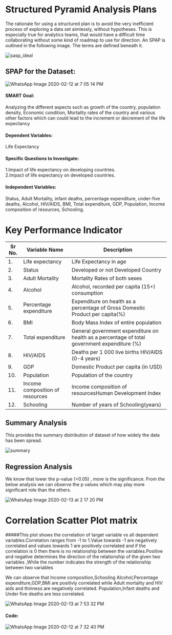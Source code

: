 # Structured Pyramid Analysis Plans
 The rationale for using a structured plan is to avoid the very inefficient process of exploring a data set aimlessly, without hypotheses. This is especially true for analytics teams, that would have a difficult time collaborating without some kind of roadmap to use for direction.
 An SPAP is outlined in the following image. The terms are defined beneath it.
 
 
 ![sasp_ideal](https://user-images.githubusercontent.com/60514533/74491635-35a29900-4e9a-11ea-9df6-32c54d0a7e5a.PNG)

## SPAP for the Dataset:

![WhatsApp Image 2020-02-12 at 7 05 14 PM](https://user-images.githubusercontent.com/60514533/74389003-e6d9fe00-4dca-11ea-8b01-12a2c237abcb.jpeg)

#### SMART Goal:
Analyzing the different aspects such as growth of the country, population density, Economic condition, Mortality rates of the country and various other factors which can could lead to the increment or decrement of the life expectancy 
#### Dependent Variables:
Life Expectancy
#### Specific Questions to Investigate:
1.Impact of life expectancy on developing countries.                                                                                       
2.Impact of life expectancy on developed countries.
#### Independent Variables:
Status, Adult Mortality, infant deaths, percentage expenditure, under-five deaths, Alcohol, HIV/AIDS, BMI, Total expenditure, GDP, Population, Income composition of resources, Schooling.

# Key Performance Indicator


|Sr No. |Variable Name            |Description                                                                                  |
|-------|-------------------------|---------------------------------------------------------------------------------------------|
|1.	    |Life expectancy          |Life Expectancy in age                                                                       |
|2.	    |Status                   |Developed or not Developed Country                                                           |
|3.	    |Adult Mortality          |Mortality Rates of both sexes                                                                |
|4.	    |Alcohol                  |Alcohol, recorded per capita (15+) consumption                                               |
|5.	    |Percentage expenditure   |Expenditure on health as a percentage of Gross Domestic Product per capita(%)                |
|6.     |BMI                      |Body Mass Index of entire population                                                         |
|7.     |Total expenditure        |General government expenditure on health as a percentage of total government expenditure (%) |
|8.    |HIV/AIDS                 |Deaths per 1 000 live births HIV/AIDS (0-4 years)                                            |
|9.    |GDP                      |Domestic Product per capita (in USD)                                                         |
|10.    |Population               |Population of the country                                                                    |
|11.    |Income composition of resources      |Income composition of resourcesHuman Development Index                                       |
|12.    |Schooling                |Number of years of Schooling(years)                                                          |
 
## Summary Analysis
This provides the summary distribution of dataset of how widely the data has been spread.

![summary](https://user-images.githubusercontent.com/60514533/74390812-5999a800-4dd0-11ea-8bac-2545ac6d2dca.PNG)

## Regression Analysis

We know that lower the p-value (<0.05) , more is the significance. From the below analysis we can observe the p values which may play more significant role than the others.

![WhatsApp Image 2020-02-13 at 2 17 20 PM](https://user-images.githubusercontent.com/60514533/74492121-c29a2200-4e9b-11ea-8037-8cde16504fa7.jpeg)


# Correlation Scatter Plot matrix
#####This plot shows the correlation of target variable vs all dependent variables.Correlation ranges from -1 to 1.Value towards -1 are negatively correlated and values towards 1 are positively correlated and if the correlation is 0 then there is no relationship between the variables.Positive and negative determines the direction of the relationship of the given two variables ,While the number indicates the strength of the relationship between two variables

We can observe that Income composition,Schooling Alcohol,Percentage expenditure,GDP,BMI are positivly correlated while Adult mortality and HIV aids and thinness are negatively correlated. Population,Infant deaths and Under five deaths are less correlated.

![WhatsApp Image 2020-02-13 at 7 53 32 PM](https://user-images.githubusercontent.com/60514533/74492594-6932f280-4e9d-11ea-9b34-6aeb79a275d2.jpeg)


#### Code:                                                                                            

![WhatsApp Image 2020-02-12 at 7 32 40 PM](https://user-images.githubusercontent.com/60514533/74390220-982e6300-4dce-11ea-95b2-21970f0119e1.jpeg)

